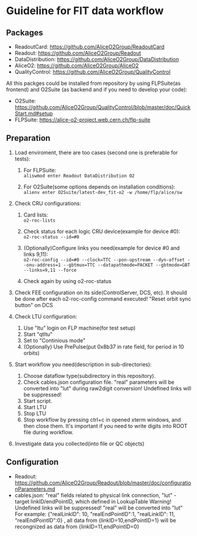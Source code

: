 # Guideline for FIT data workflow

## Packages
* ReadoutCard: https://github.com/AliceO2Group/ReadoutCard
* Readout: https://github.com/AliceO2Group/Readout
* DataDistribution: https://github.com/AliceO2Group/DataDistribution
* AliceO2: https://github.com/AliceO2Group/AliceO2
* QualityControl: https://github.com/AliceO2Group/QualityControl

All this packges could be installed from repository by using FLPSuite(as frontend) and O2Suite (as backend and if you need to develop your code): 
* O2Suite: https://github.com/AliceO2Group/QualityControl/blob/master/doc/QuickStart.md#setup
* FLPSuite: https://alice-o2-project.web.cern.ch/flp-suite

## Preparation
1. Load enviroment, there are too cases (second one is preferable for tests):
    1. For FLPSuite:  
    ```aliswmod enter Readout DataDistribution O2```
  
    2. For O2Suite(some options depends on installation conditions):  
    ``` alienv enter O2Suite/latest-dev_fit-o2 -w /home/flp/alice/sw ```
  
2. Check CRU configurations:
    1. Card lists:  
    ```o2-roc-lists```
    3. Check status for each logic CRU device(example for device #0):  
    ```o2-roc-status --id=#0```

    3. (Optionally)Configure links you need(example for device #0 and links 9,11):  
    ```o2-roc-config --id=#0 --clock=TTC --pon-upstream --dyn-offset --onu-address=1 --gbtmux=TTC --datapathmode=PACKET --gbtmode=GBT --links=9,11 --force```

    4. Check again by using o2-roc-status
3. Check FEE configuration on its side(ControlServer, DCS, etc). It should be done after each o2-roc-config command executed! "Reset orbit sync button" on DCS
4. Check LTU configuration:
    1. Use "ltu" login on FLP machine(for test setup)
    2. Start "qtltu"
    3. Set to "Continious mode"
    4. (Optionally) Use PrePulse(put 0x8b37 in rate field, for period in 10 orbits)
5. Start workflow you need(description in sub-directories):
    1. Choose dataflow type(subdirectory in this repository).
    2. Check cables.json configuration file. "real" parameters will be converted into "lut" during raw2digit conversion! Undefined links will be suppressed!
    3. Start script.
    4. Start LTU
    5. Stop LTU
    6. Stop workflow by pressing ctrl+c in opened xterm windows, and then close them. It's important if you need to write digits into ROOT file during workflow.
6. Investigate data you collected(into file or QC objects)

## Configuration
* Readout: https://github.com/AliceO2Group/Readout/blob/master/doc/configurationParameters.md
* cables.json: "real" fields related to physical link connection, "lut" - target linkID/endPointID, which defined in LookupTable
Warning! Undefined links will be suppressed! "real" will be converted into "lut"
For example: {"realLinkID": 10, "realEndPointID":1, "realLinkID": 11, "realEndPointID":0} , all data from {linkID=10,endPointID=1} will be recongnized as data from {linkID=11,endPointID=0}
